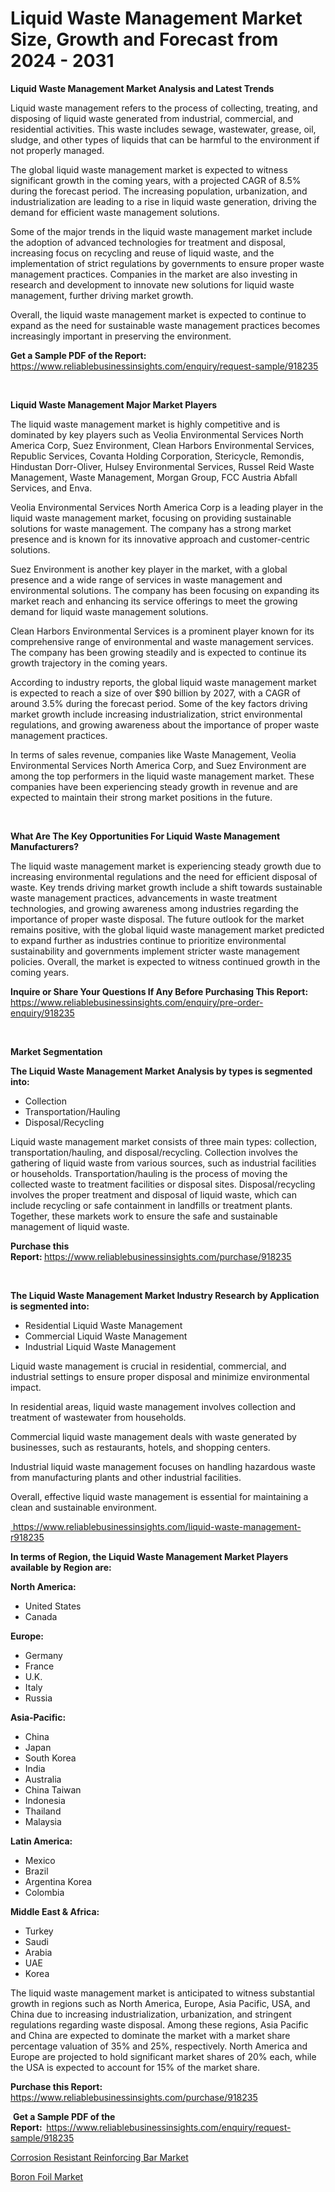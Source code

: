 <p><h1>Liquid Waste Management Market Size, Growth and Forecast from 2024 - 2031</h1></p><p><strong>Liquid Waste Management Market Analysis and Latest Trends</strong></p>
<p><p>Liquid waste management refers to the process of collecting, treating, and disposing of liquid waste generated from industrial, commercial, and residential activities. This waste includes sewage, wastewater, grease, oil, sludge, and other types of liquids that can be harmful to the environment if not properly managed.</p><p>The global liquid waste management market is expected to witness significant growth in the coming years, with a projected CAGR of 8.5% during the forecast period. The increasing population, urbanization, and industrialization are leading to a rise in liquid waste generation, driving the demand for efficient waste management solutions.</p><p>Some of the major trends in the liquid waste management market include the adoption of advanced technologies for treatment and disposal, increasing focus on recycling and reuse of liquid waste, and the implementation of strict regulations by governments to ensure proper waste management practices. Companies in the market are also investing in research and development to innovate new solutions for liquid waste management, further driving market growth.</p><p>Overall, the liquid waste management market is expected to continue to expand as the need for sustainable waste management practices becomes increasingly important in preserving the environment.</p></p>
<p><strong>Get a Sample PDF of the Report:&nbsp;</strong> <a href="https://www.reliablebusinessinsights.com/enquiry/request-sample/918235">https://www.reliablebusinessinsights.com/enquiry/request-sample/918235</a></p>
<p>&nbsp;</p>
<p><strong>Liquid Waste Management Major Market Players</strong></p>
<p><p>The liquid waste management market is highly competitive and is dominated by key players such as Veolia Environmental Services North America Corp, Suez Environment, Clean Harbors Environmental Services, Republic Services, Covanta Holding Corporation, Stericycle, Remondis, Hindustan Dorr-Oliver, Hulsey Environmental Services, Russel Reid Waste Management, Waste Management, Morgan Group, FCC Austria Abfall Services, and Enva.</p><p>Veolia Environmental Services North America Corp is a leading player in the liquid waste management market, focusing on providing sustainable solutions for waste management. The company has a strong market presence and is known for its innovative approach and customer-centric solutions. </p><p>Suez Environment is another key player in the market, with a global presence and a wide range of services in waste management and environmental solutions. The company has been focusing on expanding its market reach and enhancing its service offerings to meet the growing demand for liquid waste management solutions.</p><p>Clean Harbors Environmental Services is a prominent player known for its comprehensive range of environmental and waste management services. The company has been growing steadily and is expected to continue its growth trajectory in the coming years.</p><p>According to industry reports, the global liquid waste management market is expected to reach a size of over $90 billion by 2027, with a CAGR of around 3.5% during the forecast period. Some of the key factors driving market growth include increasing industrialization, strict environmental regulations, and growing awareness about the importance of proper waste management practices.</p><p>In terms of sales revenue, companies like Waste Management, Veolia Environmental Services North America Corp, and Suez Environment are among the top performers in the liquid waste management market. These companies have been experiencing steady growth in revenue and are expected to maintain their strong market positions in the future.</p></p>
<p>&nbsp;</p>
<p><strong>What Are The Key Opportunities For Liquid Waste Management Manufacturers?</strong></p>
<p><p>The liquid waste management market is experiencing steady growth due to increasing environmental regulations and the need for efficient disposal of waste. Key trends driving market growth include a shift towards sustainable waste management practices, advancements in waste treatment technologies, and growing awareness among industries regarding the importance of proper waste disposal. The future outlook for the market remains positive, with the global liquid waste management market predicted to expand further as industries continue to prioritize environmental sustainability and governments implement stricter waste management policies. Overall, the market is expected to witness continued growth in the coming years.</p></p>
<p><strong>Inquire or Share Your Questions If Any Before Purchasing This Report:</strong> <a href="https://www.reliablebusinessinsights.com/enquiry/pre-order-enquiry/918235">https://www.reliablebusinessinsights.com/enquiry/pre-order-enquiry/918235</a></p>
<p>&nbsp;</p>
<p><strong>Market Segmentation</strong></p>
<p><strong>The Liquid Waste Management Market Analysis by types is segmented into:</strong></p>
<p><ul><li>Collection</li><li>Transportation/Hauling</li><li>Disposal/Recycling</li></ul></p>
<p><p>Liquid waste management market consists of three main types: collection, transportation/hauling, and disposal/recycling. Collection involves the gathering of liquid waste from various sources, such as industrial facilities or households. Transportation/hauling is the process of moving the collected waste to treatment facilities or disposal sites. Disposal/recycling involves the proper treatment and disposal of liquid waste, which can include recycling or safe containment in landfills or treatment plants. Together, these markets work to ensure the safe and sustainable management of liquid waste.</p></p>
<p><strong>Purchase this Report:&nbsp;</strong><a href="https://www.reliablebusinessinsights.com/purchase/918235">https://www.reliablebusinessinsights.com/purchase/918235</a></p>
<p>&nbsp;</p>
<p><strong>The Liquid Waste Management Market Industry Research by Application is segmented into:</strong></p>
<p><ul><li>Residential Liquid Waste Management</li><li>Commercial Liquid Waste Management</li><li>Industrial Liquid Waste Management</li></ul></p>
<p><p>Liquid waste management is crucial in residential, commercial, and industrial settings to ensure proper disposal and minimize environmental impact. </p><p>In residential areas, liquid waste management involves collection and treatment of wastewater from households. </p><p>Commercial liquid waste management deals with waste generated by businesses, such as restaurants, hotels, and shopping centers. </p><p>Industrial liquid waste management focuses on handling hazardous waste from manufacturing plants and other industrial facilities. </p><p>Overall, effective liquid waste management is essential for maintaining a clean and sustainable environment.</p></p>
<p><a href="https://www.reliablebusinessinsights.com/liquid-waste-management-r918235">&nbsp;https://www.reliablebusinessinsights.com/liquid-waste-management-r918235</a></p>
<p><strong>In terms of Region, the Liquid Waste Management Market Players available by Region are:</strong></p>
<p>
    <p> <strong> North America: </strong>
        <ul>
            <li>United States</li>
            <li>Canada</li>
        </ul>
        </p> 
    <p> <strong> Europe: </strong>
        <ul>
            <li>Germany</li>
            <li>France</li>
            <li>U.K.</li>
            <li>Italy</li>
            <li>Russia</li>
        </ul>
        </p> 
    <p> <strong> Asia-Pacific: </strong>
        <ul>
            <li>China</li>
            <li>Japan</li>
            <li>South Korea</li>
            <li>India</li>
            <li>Australia</li>
            <li>China Taiwan</li>
            <li>Indonesia</li>
            <li>Thailand</li>
            <li>Malaysia</li>
        </ul>
        </p> 
    <p> <strong> Latin America: </strong>
        <ul>
            <li>Mexico</li>
            <li>Brazil</li>
            <li>Argentina Korea</li>
            <li>Colombia</li>
        </ul>
        </p> 
    <p> <strong> Middle East & Africa: </strong>
        <ul>
            <li>Turkey</li>
            <li>Saudi</li>
            <li>Arabia</li>
            <li>UAE</li>
            <li>Korea</li>
        </ul>
    </p>
    </p>
<p><p>The liquid waste management market is anticipated to witness substantial growth in regions such as North America, Europe, Asia Pacific, USA, and China due to increasing industrialization, urbanization, and stringent regulations regarding waste disposal. Among these regions, Asia Pacific and China are expected to dominate the market with a market share percentage valuation of 35% and 25%, respectively. North America and Europe are projected to hold significant market shares of 20% each, while the USA is expected to account for 15% of the market share.</p></p>
<p><strong>Purchase this Report: </strong><a href="https://www.reliablebusinessinsights.com/purchase/918235">https://www.reliablebusinessinsights.com/purchase/918235</a></p>
<p>&nbsp;<strong>Get a Sample PDF of the Report:&nbsp;&nbsp;</strong><a href="https://www.reliablebusinessinsights.com/enquiry/request-sample/918235">https://www.reliablebusinessinsights.com/enquiry/request-sample/918235</a></p>
<p><strong></strong></p>
<p><p><a href="https://www.linkedin.com/pulse/global-corrosion-resistant-reinforcing-bar-market-size-share-4k7ze?trackingId=jFeCPOqXRreBqJzP5KPN2g%3D%3D">Corrosion Resistant Reinforcing Bar Market</a></p><p><a href="https://github.com/AmbushAL/Market-Research-Report-List-1/blob/main/boron-foil-market.md">Boron Foil Market</a></p></p>
